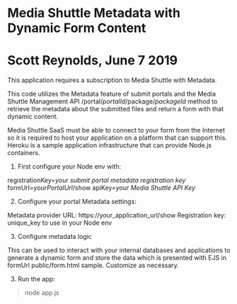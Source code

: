 # Media Shuttle Metadata with Dynamic Form Content
# Scott Reynolds, June 7 2019

This application requires a subscription to Media Shuttle with Metadata.

This code utilizes the Metadata feature of submit portals and the Media Shuttle Management API /portal/*portalId*/package/*packageId* method to retrieve the metadata about the submitted files and return a form with that dynamic content. 

Media Shuttle SaaS must be able to connect to your form from the Internet so it is required to host your application on a platform that can support this. Heroku is a sample application infrastructure that can provide Node.js containers.

1. First configure your Node env with:

registrationKey=*your submit portal metadata registration key*
formUrl=*yourPortalUrl*/show
apiKey=*your Media Shuttle API Key*

2. Configure your portal Metadata settings:

Metadata provider URL: https://your_application_url/show
Registration key: unique_key to use in your Node env

3. Configure metadata logic

This can be used to interact with your internal databases and applications to generate a dynamic form and store the data which is presented with EJS in formUrl public/form.html sample. Customize as necessary.

3. Run the app:

>node app.js